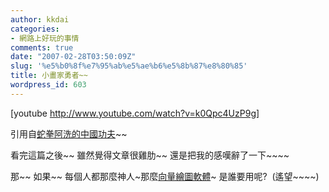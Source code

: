 ```yaml
---
author: kkdai
categories:
- 網路上好玩的事情
comments: true
date: "2007-02-28T03:50:09Z"
slug: '%e5%b0%8f%e7%95%ab%e5%ae%b6%e5%8b%87%e8%80%85'
title: 小畫家勇者~~
wordpress_id: 603
---
```


[youtube http://www.youtube.com/watch?v=k0Qpc4UzP9g]

引用自[蛇拳阿洗的中國功夫](http://www.wretch.cc/blog/renokella&article_id=5020909)~~ 

看完這篇之後~~ 雖然覺得文章很雞肋~~ 還是把我的感嘆辭了一下~~~~

那~~ 如果~~ 每個人都那麼神人~那麼[向量繪圖軟體](http://www.corel.com/servlet/Satellite/us/en/Product/1150981051301)~ 是誰要用呢?  (遙望~~~~)  

